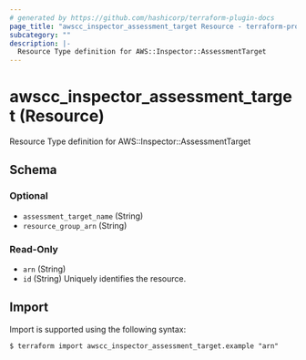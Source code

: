 ```yaml
---
# generated by https://github.com/hashicorp/terraform-plugin-docs
page_title: "awscc_inspector_assessment_target Resource - terraform-provider-awscc"
subcategory: ""
description: |-
  Resource Type definition for AWS::Inspector::AssessmentTarget
---
```


# awscc_inspector_assessment_target (Resource)

Resource Type definition for AWS::Inspector::AssessmentTarget



<!-- schema generated by tfplugindocs -->
## Schema

### Optional

- `assessment_target_name` (String)
- `resource_group_arn` (String)

### Read-Only

- `arn` (String)
- `id` (String) Uniquely identifies the resource.

## Import

Import is supported using the following syntax:

```shell
$ terraform import awscc_inspector_assessment_target.example "arn"
```
